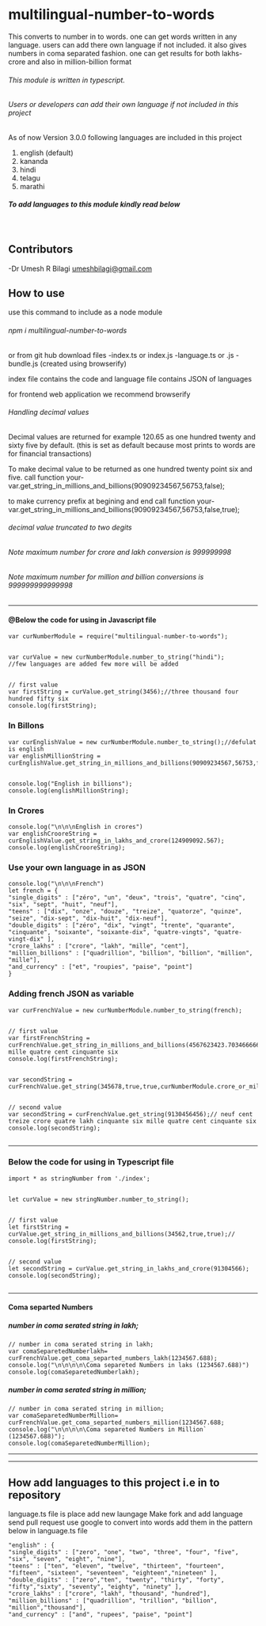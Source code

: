 # multilingual-number-to-words

This converts to number in to words. one can get words written in any language. users can add there own language if not included. it also gives numbers in coma separated fashion. one can get results for both lakhs-crore and also in million-billion format
###### This module is written in typescript. 
###### Users or developers can add their own language if not included in this project
As of now Version 3.0.0 following languages are included in this project
1. english (default)
2. kananda
3. hindi
4. telagu
5. marathi
##### To add languages to this module kindly read below
 
## Contributors
-Dr Umesh R Bilagi <umeshbilagi@gmail.com>

## How to use
use this command to include as a node module
###### npm i multilingual-number-to-words


or from git hub download files
-index.ts or index.js
-language.ts or .js
-bundle.js (created using browserify)


index file contains the code and language file contains JSON of languages


for frontend web application we recommend browserify
###### Handling decimal values
Decimal values are returned for example 120.65 as one hundred twenty and sixty five by default. (this is set as default because most prints to words are for financial transactions)


To make decimal value to be returned as one hundred twenty point six and five. call function
your-var.get_string_in_millions_and_billions(90909234567,56753,false);


to make currency prefix at begining and end call function
your-var.get_string_in_millions_and_billions(90909234567,56753,false,true);


###### decimal value truncated to two degits


###### Note maximum number for crore and lakh conversion is 999999998
###### Note maximum number for million and billion conversions is 999999999999998
---
#### @Below the code for using in Javascript file


```
var curNumberModule = require("multilingual-number-to-words");


var curValue = new curNumberModule.number_to_string("hindi");
//few languages are added few more will be added


// first value
var firstString = curValue.get_string(3456);//three thousand four hundred fifty six
console.log(firstString);
```


### In Billons
```
var curEnglishValue = new curNumberModule.number_to_string();//defulat is english
var englishMillionString = curEnglishValue.get_string_in_millions_and_billions(90909234567,56753,false,false);


console.log("English in billions");
console.log(englishMillionString);
```
### In Crores
```
console.log("\n\n\nEnglish in crores")
var englishCrooreString = curEnglishValue.get_string_in_lakhs_and_crore(124909092.567);
console.log(englishCrooreString);
```


### Use your own language in as JSON
```
console.log("\n\n\nFrench")
let french = {
"single_digits" : ["zéro", "un", "deux", "trois", "quatre", "cinq", "six", "sept", "huit", "neuf"],
"teens" : ["dix", "onze", "douze", "treize", "quatorze", "quinze", "seize", "dix-sept", "dix-huit", "dix-neuf"],
"double_digits" : ["zéro", "dix", "vingt", "trente", "quarante", "cinquante", "soixante", "soixante-dix", "quatre-vingts", "quatre-vingt-dix" ],
"crore_lakhs" : ["crore", "lakh", "mille", "cent"],
"million_billions" : ["quadrillion", "billion", "billion", "million", "mille"],
"and_currency" : ["et", "roupies", "paise", "point"]
}
```
### Adding french JSON as variable
```
var curFrenchValue = new curNumberModule.number_to_string(french);


// first value
var firstFrenchString = curFrenchValue.get_string_in_millions_and_billions(4567623423.70346666666,false,false);//trois mille quatre cent cinquante six
console.log(firstFrenchString);


var secondString = curFrenchValue.get_string(345678,true,true,curNumberModule.crore_or_millions.crore);


// second value
var secondString = curFrenchValue.get_string(9130456456);// neuf cent treize crore quatre lakh cinquante six mille quatre cent cinquante six
console.log(secondString);


```


---
### Below the code for using in Typescript file


```
import * as stringNumber from './index';


let curValue = new stringNumber.number_to_string();


// first value
let firstString = curValue.get_string_in_millions_and_billions(34562,true,true);//
console.log(firstString);


// second value
let secondString = curValue.get_string_in_lakhs_and_crore(91304566);
console.log(secondString);


```
---
#### Coma separted Numbers


##### number in coma serated string in lakh;
```
// number in coma serated string in lakh;
var comaSeparetedNumberlakh= curFrenchValue.get_coma_separted_numbers_lakh(1234567.688);
console.log("\n\n\n\n\Coma separeted Numbers in laks (1234567.688)")
console.log(comaSeparetedNumberlakh);
```
##### number in coma serated string in million;
```
// number in coma serated string in million;
var comaSeparetedNumberMillion= curFrenchValue.get_coma_separted_numbers_million(1234567.688;
console.log("\n\n\n\n\Coma separeted Numbers in Million` (1234567.688)");
console.log(comaSeparetedNumberMillion);
```
---
---
## How add languages to this project i.e in to repository

language.ts file is place add new laungage
Make fork and add language send pull request
use google to convert into words add them in the pattern below in language.ts file
```
"english" : {
"single_digits" : ["zero", "one", "two", "three", "four", "five", "six", "seven", "eight", "nine"],
"teens" : ["ten", "eleven", "twelve", "thirteen", "fourteen", "fifteen", "sixteen", "seventeen", "eighteen","nineteen" ],
"double_digits" : ["zero","ten", "twenty", "thirty", "forty", "fifty","sixty", "seventy", "eighty", "ninety" ],
"crore_lakhs" : ["crore", "lakh", "thousand", "hundred"],
"million_billions" : ["quadrillion", "trillion", "billion", "million","thousand"],
"and_currency" : ["and", "rupees", "paise", "point"]
```
